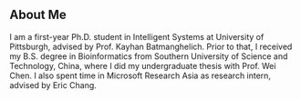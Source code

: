 ## About Me

I am a first-year Ph.D. student in Intelligent Systems at University of Pittsburgh, advised by Prof. Kayhan Batmanghelich. Prior to that, I received my B.S. degree in Bioinformatics from Southern University of Science and Technology, China, where I did my undergraduate thesis with Prof. Wei Chen. I also spent time in Microsoft Research Asia as research intern, advised by Eric Chang.
